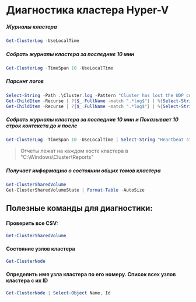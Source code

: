 # Диагностика кластера Hyper-V

##### Журналы кластера
```powershell
Get-ClusterLog -UseLocalTime
```
##### Собрать журналы кластера за последние 10 мин
```powershell
Get-ClusterLog -TimeSpan 10 -UseLocalTime
```
##### Парсинг логов
```powershell
Select-String -Path .\Cluster.log -Pattern "Cluster has lost the UDP connection"
Get-ChildItem -Recurse | ?{$_.FullName -match ".*log$"} | %{Select-String -Path $_.Fullname -Pattern "Cluster has lost the UDP connection"}
Get-ChildItem -Recurse | ?{$_.FullName -match ".*log$"} | %{Select-String -Path $_.Fullname -Pattern "2025/03/28.*Cluster has lost the UDP connection"}
```


##### Собрать журналы кластера за последние 10 мин и Показывает 10 строк контекста до и после
```powershell
Get-ClusterLog -TimeSpan 10 -UseLocalTime | Select-String "Heartbeat state 'Unknown'" -Context 10
```
> Отчеты лежат на каждом хосте кластера в "C:\Windows\Cluster\Reports"

##### Получает информацию о состоянии общих томов кластера
```powershell
Get-ClusterSharedVolume
Get-ClusterSharedVolumeState | Format-Table -AutoSize
```
## Полезные команды для диагностики:
#### Проверить все CSV:
```powershell
Get-ClusterSharedVolume
```
#### Состояние узлов кластера
```powershell
Get-ClusterNode
```

#### Определить имя узла кластера по его номеру. Список всех узлов кластера с их ID
```powershell
Get-ClusterNode | Select-Object Name, Id
```
